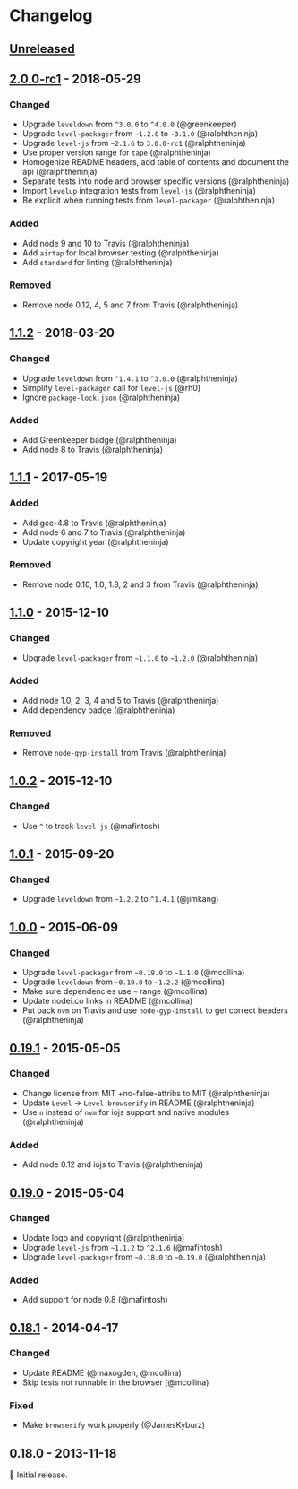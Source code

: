 # Changelog

## [Unreleased]

## [2.0.0-rc1] - 2018-05-29

### Changed
* Upgrade `leveldown` from `^3.0.0` to `^4.0.0` (@greenkeeper)
* Upgrade `level-packager` from `~1.2.0` to `~3.1.0` (@ralphtheninja)
* Upgrade `level-js` from `~2.1.6` to `3.0.0-rc1` (@ralphtheninja)
* Use proper version range for `tape` (@ralphtheninja)
* Homogenize README headers, add table of contents and document the api (@ralphtheninja)
* Separate tests into node and browser specific versions (@ralphtheninja)
* Import `levelup` integration tests from `level-js` (@ralphtheninja)
* Be explicit when running tests from `level-packager` (@ralphtheninja)

### Added
* Add node 9 and 10 to Travis (@ralphtheninja)
* Add `airtap` for local browser testing (@ralphtheninja)
* Add `standard` for linting (@ralphtheninja)

### Removed
* Remove node 0.12, 4, 5 and 7 from Travis (@ralphtheninja)

## [1.1.2] - 2018-03-20

### Changed
* Upgrade `leveldown` from `^1.4.1` to `^3.0.0` (@ralphtheninja)
* Simplify `level-packager` call for `level-js` (@rh0)
* Ignore `package-lock.json` (@ralphtheninja)

### Added
* Add Greenkeeper badge (@ralphtheninja)
* Add node 8 to Travis (@ralphtheninja)

## [1.1.1] - 2017-05-19

### Added
* Add gcc-4.8 to Travis (@ralphtheninja)
* Add node 6 and 7 to Travis (@ralphtheninja)
* Update copyright year (@ralphtheninja)

### Removed
* Remove node 0.10, 1.0, 1.8, 2 and 3 from Travis (@ralphtheninja)

## [1.1.0] - 2015-12-10

### Changed
* Upgrade `level-packager` from `~1.1.0` to `~1.2.0` (@ralphtheninja)

### Added
* Add node 1.0, 2, 3, 4 and 5 to Travis (@ralphtheninja)
* Add dependency badge (@ralphtheninja)

### Removed
* Remove `node-gyp-install` from Travis (@ralphtheninja)

## [1.0.2] - 2015-12-10

### Changed
* Use `^` to track `level-js` (@mafintosh)

## [1.0.1] - 2015-09-20

### Changed
* Upgrade `leveldown` from `~1.2.2` to `^1.4.1` (@jimkang)

## [1.0.0] - 2015-06-09

### Changed
* Upgrade `level-packager` from `~0.19.0` to `~1.1.0` (@mcollina)
* Upgrade `leveldown` from `~0.10.0` to `~1.2.2` (@mcollina)
* Make sure dependencies use `~` range (@mcollina)
* Update nodei.co links in README (@mcollina)
* Put back `nvm` on Travis and use `node-gyp-install` to get correct headers (@ralphtheninja)

## [0.19.1] - 2015-05-05

### Changed
* Change license from MIT +no-false-attribs to MIT (@ralphtheninja)
* Update `Level` -> `Level-browserify` in README (@ralphtheninja)
* Use `n` instead of `nvm` for iojs support and native modules (@ralphtheninja)

### Added
* Add node 0.12 and iojs to Travis (@ralphtheninja)

## [0.19.0] - 2015-05-04

### Changed
* Update logo and copyright (@ralphtheninja)
* Upgrade `level-js` from `~1.1.2` to `^2.1.6` (@mafintosh)
* Upgrade `level-packager` from `~0.18.0` to `~0.19.0` (@ralphtheninja)

### Added
* Add support for node 0.8 (@mafintosh)

## [0.18.1] - 2014-04-17

### Changed
* Update README (@maxogden, @mcollina)
* Skip tests not runnable in the browser (@mcollina)

### Fixed
* Make `browserify` work properly (@JamesKyburz)

## 0.18.0 - 2013-11-18

:seedling: Initial release.

[Unreleased]: https://github.com/level/level-browserify/compare/v2.0.0-rc1...HEAD
[2.0.0-rc1]: https://github.com/level/level-browserify/compare/v1.1.2...v2.0.0-rc1
[1.1.2]: https://github.com/level/level-browserify/compare/v1.1.1...v1.1.2
[1.1.1]: https://github.com/level/level-browserify/compare/v1.1.0...v1.1.1
[1.1.0]: https://github.com/level/level-browserify/compare/v1.0.2...v1.1.0
[1.0.2]: https://github.com/level/level-browserify/compare/v1.0.1...v1.0.2
[1.0.1]: https://github.com/level/level-browserify/compare/v1.0.0...v1.0.1
[1.0.0]: https://github.com/level/level-browserify/compare/v0.19.1...v1.0.0
[0.19.1]: https://github.com/level/level-browserify/compare/v0.19.0...v0.19.1
[0.19.0]: https://github.com/level/level-browserify/compare/v0.18.1...v0.19.0
[0.18.1]: https://github.com/level/level-browserify/compare/v0.18.0...v0.18.1
